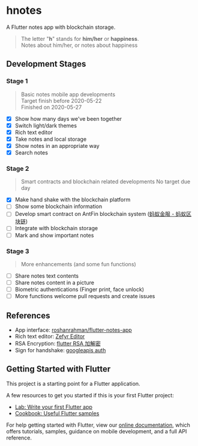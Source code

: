# hnotes

A Flutter notes app with blockchain storage.
> The letter "**h**" stands for **him/her** or **happiness**.  
> Notes about him/her, or notes about happiness

## Development Stages

### Stage 1

> Basic notes mobile app developments  
> Target finish before 2020-05-22  
> Finished on 2020-05-27

- [x] Show how many days we've been together
- [x] Switch light/dark themes
- [x] Rich text editor
- [x] Take notes and local storage
- [x] Show notes in an appropriate way
- [x] Search notes

### Stage 2

> Smart contracts and blockchain related developments
> No target due day

- [x] Make hand shake with the blockchain platform  
- [ ] Show some blockchain information  
- [ ] Develop smart contract on AntFin blockchain system ([蚂蚁金服 - 蚂蚁区块链](https://tech.antfin.com/blockchain))  
- [ ] Integrate with blockchain storage  
- [ ] Mark and show important notes  

### Stage 3

> More enhancements (and some fun functions)

- [ ]  Share notes text contents
- [ ]  Share notes content in a picture
- [ ]  Biometric authentications (Finger print, face unlock)
- [ ]  More functions welcome pull requests and create issues

## References

* App interface: [roshanrahman/flutter-notes-app](https://github.com/roshanrahman/flutter-notes-app)
* Rich text editor: [Zefyr Editor](https://zefyr-editor.gitbook.io/docs/quick-start)
* RSA Encryption: [flutter RSA 加解密](https://blog.csdn.net/rznice/article/details/104486712)
* Sign for handshake: [googleapis auth](https://github.com/dart-lang/googleapis_auth)

## Getting Started with Flutter

This project is a starting point for a Flutter application.

A few resources to get you started if this is your first Flutter project:

- [Lab: Write your first Flutter app](https://flutter.dev/docs/get-started/codelab)
- [Cookbook: Useful Flutter samples](https://flutter.dev/docs/cookbook)

For help getting started with Flutter, view our
[online documentation](https://flutter.dev/docs), which offers tutorials,
samples, guidance on mobile development, and a full API reference.
